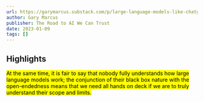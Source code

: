 ```yaml
---
url: https://garymarcus.substack.com/p/large-language-models-like-chatgpt
author: Gary Marcus
publisher: The Road to AI We Can Trust
date: 2023-01-09
tags: []
---
```


## Highlights
<mark>At the same time, it is fair to say that nobody fully understands how large language models work; the conjunction of their black box nature with the open-endedness means that we need all hands on deck if we are to truly understand their scope and limits.</mark>

